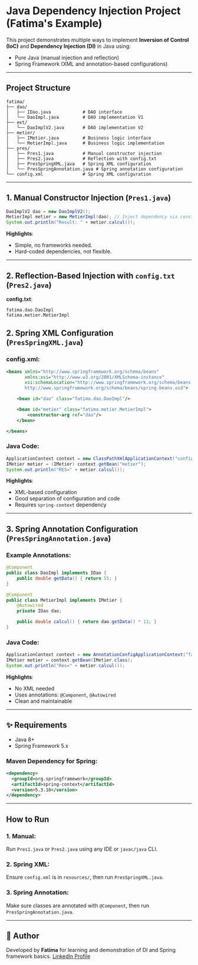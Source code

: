 # Java Dependency Injection Project (Fatima's Example)

This project demonstrates multiple ways to implement **Inversion of Control (IoC)** and **Dependency Injection (DI)** in Java using:

* Pure Java (manual injection and reflection)
* Spring Framework (XML and annotation-based configurations)

---

##  Project Structure

```
fatima/
├── dao/
│   ├── IDao.java            # DAO interface
│   └── DaoImpl.java         # DAO implementation V1
├── ext/    
│   └── DaoImplV2.java       # DAO implementation V2
├── metier/
│   ├── IMetier.java         # Business logic interface
│   └── MetierImpl.java      # Business logic implementation
├── pres/
│   ├── Pres1.java           # Manual constructor injection
│   ├── Pres2.java           # Reflection with config.txt
│   ├── PresSpringXML.java   # Spring XML configuration
│   └── PresSpringAnnotation.java # Spring annotation configuration
└── config.xml               # Spring XML configuration
```

---

## 1. Manual Constructor Injection (`Pres1.java`)

```java
DaoImplV2 dao = new DaoImplV2();
MetierImpl metier = new MetierImpl(dao); // Inject dependency via constructor
System.out.println("Result: " + metier.calcul());
```

**Highlights**:

* Simple, no frameworks needed.
* Hard-coded dependencies, not flexible.

---

##  2. Reflection-Based Injection with `config.txt` (`Pres2.java`)

**config.txt**:

```
fatima.dao.DaoImpl
fatima.metier.MetierImpl
```

## 2. Spring XML Configuration (`PresSpringXML.java`)

### config.xml:

```xml
<beans xmlns="http://www.springframework.org/schema/beans"
       xmlns:xsi="http://www.w3.org/2001/XMLSchema-instance"
       xsi:schemaLocation="http://www.springframework.org/schema/beans
       http://www.springframework.org/schema/beans/spring-beans.xsd">

    <bean id="dao" class="fatima.dao.DaoImpl"/>

    <bean id="metier" class="fatima.metier.MetierImpl">
        <constructor-arg ref="dao"/>
    </bean>

</beans>
```

### Java Code:

```java
ApplicationContext context = new ClassPathXmlApplicationContext("config.xml");
IMetier metier = (IMetier) context.getBean("metier");
System.out.println("RES=" + metier.calcul());
```

**Highlights**:

* XML-based configuration
* Good separation of configuration and code
* Requires `spring-context` dependency

---

## 3. Spring Annotation Configuration (`PresSpringAnnotation.java`)

### Example Annotations:

```java
@Component
public class DaoImpl implements IDao {
    public double getData() { return 55; }
}

@Component
public class MetierImpl implements IMetier {
    @Autowired
    private IDao dao;

    public double calcul() { return dao.getData() * 11; }
}
```

### Java Code:

```java
ApplicationContext context = new AnnotationConfigApplicationContext("fatima");
IMetier metier = context.getBean(IMetier.class);
System.out.println("Res=" + metier.calcul());
```

**Highlights**:

* No XML needed
* Uses annotations: `@Component`, `@Autowired`
* Clean and maintainable

---


## ✨ Requirements

* Java 8+
* Spring Framework 5.x

### Maven Dependency for Spring:

```xml
<dependency>
  <groupId>org.springframework</groupId>
  <artifactId>spring-context</artifactId>
  <version>5.3.10</version>
</dependency>
```

---

##  How to Run

### 1. Manual:

Run `Pres1.java` or `Pres2.java` using any IDE or `javac/java` CLI.

### 2. Spring XML:

Ensure `config.xml` is in `resources/`, then run `PresSpringXML.java`.

### 3. Spring Annotation:

Make sure classes are annotated with `@Component`, then run `PresSpringAnnotation.java`.

---

## 🚀 Author

Developed by **Fatima** for learning and demonstration of DI and Spring framework basics.
[LinkedIn Profile](https://www.linkedin.com/in/fatima-al-b11039263/)
